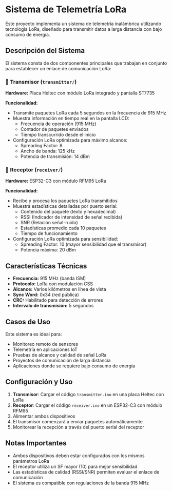# Sistema de Telemetría LoRa

Este proyecto implementa un sistema de telemetría inalámbrica utilizando tecnología LoRa, diseñado para transmitir datos a larga distancia con bajo consumo de energía.

## Descripción del Sistema

El sistema consta de dos componentes principales que trabajan en conjunto para establecer un enlace de comunicación LoRa:

### 🚀 Transmisor (`transmitter/`)

**Hardware:** Placa Heltec con módulo LoRa integrado y pantalla ST7735

**Funcionalidad:**

- Transmite paquetes LoRa cada 5 segundos en la frecuencia de 915 MHz
- Muestra información en tiempo real en la pantalla LCD:
  - Frecuencia de operación (915 MHz)
  - Contador de paquetes enviados
  - Tiempo transcurrido desde el inicio
- Configuración LoRa optimizada para máximo alcance:
  - Spreading Factor: 8
  - Ancho de banda: 125 kHz
  - Potencia de transmisión: 14 dBm

### 📡 Receptor (`receiver/`)

**Hardware:** ESP32-C3 con módulo RFM95 LoRa

**Funcionalidad:**

- Recibe y procesa los paquetes LoRa transmitidos
- Muestra estadísticas detalladas por puerto serial:
  - Contenido del paquete (texto y hexadecimal)
  - RSSI (Indicador de intensidad de señal recibida)
  - SNR (Relación señal-ruido)
  - Estadísticas promedio cada 10 paquetes
  - Tiempo de funcionamiento
- Configuración LoRa optimizada para sensibilidad:
  - Spreading Factor: 10 (mayor sensibilidad que el transmisor)
  - Potencia máxima: 20 dBm

## Características Técnicas

- **Frecuencia:** 915 MHz (banda ISM)
- **Protocolo:** LoRa con modulación CSS
- **Alcance:** Varios kilómetros en línea de vista
- **Sync Word:** 0x34 (red pública)
- **CRC:** Habilitado para detección de errores
- **Intervalo de transmisión:** 5 segundos

## Casos de Uso

Este sistema es ideal para:

- Monitoreo remoto de sensores
- Telemetría en aplicaciones IoT
- Pruebas de alcance y calidad de señal LoRa
- Proyectos de comunicación de larga distancia
- Aplicaciones donde se requiere bajo consumo de energía

## Configuración y Uso

1. **Transmisor**: Cargar el código `transmitter.ino` en una placa Heltec con LoRa
2. **Receptor**: Cargar el código `receiver.ino` en un ESP32-C3 con módulo RFM95
3. Alimentar ambos dispositivos
4. El transmisor comenzará a enviar paquetes automáticamente
5. Monitorear la recepción a través del puerto serial del receptor

## Notas Importantes

- Ambos dispositivos deben estar configurados con los mismos parámetros LoRa
- El receptor utiliza un SF mayor (10) para mejor sensibilidad
- Las estadísticas de calidad (RSSI/SNR) permiten evaluar el enlace de comunicación
- El sistema es compatible con regulaciones de la banda 915 MHz
